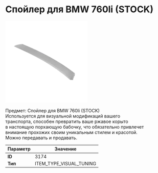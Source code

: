 # Спойлер для BMW 760li (STOCK)

![Item Image](../img/3174.webp?raw=true)

Предмет: Спойлер для BMW 760li (STOCK)<br>Используется для визуальной модификаций вашего<br>транспорта, способен превратить ваше ржавое корыто<br>в настоящую порхающую бабочку, что обязательно привлечет<br>внимание прохожих своим уникальным стилем и красотой.<br>Можно передавать и продавать.


| Параметр | Значение |
|----------|----------|
| **ID** | 3174 |
| **Тип** | ITEM_TYPE_VISUAL_TUNING |


